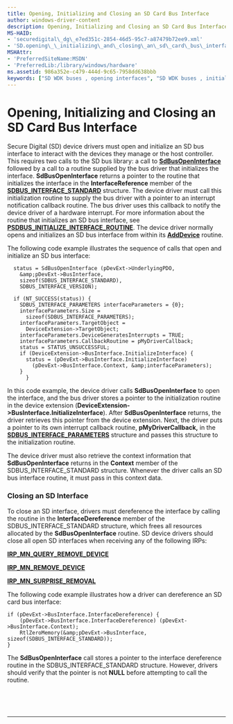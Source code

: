 ```yaml
---
title: Opening, Initializing and Closing an SD Card Bus Interface
author: windows-driver-content
description: Opening, Initializing and Closing an SD Card Bus Interface
MS-HAID:
- 'securedigital\_dg\_e7ed351c-2854-46d5-95c7-a87479b72ee9.xml'
- 'SD.opening\_\_initializing\_and\_closing\_an\_sd\_card\_bus\_interface'
MSHAttr:
- 'PreferredSiteName:MSDN'
- 'PreferredLib:/library/windows/hardware'
ms.assetid: 986a352e-c479-444d-9c65-7958dd638bbb
keywords: ["SD WDK buses , opening interfaces", "SD WDK buses , initializing interfaces", "SD WDK buses , closing interfaces", "initializing SD bus interfaces", "SdBusOpenInterface", "SDBUS_INTERFACE_STANDARD", "interfaces WDK SD bus"]
---
```


# Opening, Initializing and Closing an SD Card Bus Interface


Secure Digital (SD) device drivers must open and initialize an SD bus interface to interact with the devices they manage or the host controller. This requires two calls to the SD bus library: a call to [**SdBusOpenInterface**](https://msdn.microsoft.com/library/windows/hardware/ff537906) followed by a call to a routine supplied by the bus driver that initializes the interface. **SdBusOpenInterface** returns a pointer to the routine that initializes the interface in the **InterfaceReference** member of the [**SDBUS\_INTERFACE\_STANDARD**](https://msdn.microsoft.com/library/windows/hardware/ff537923) structure. The device driver must call this initialization routine to supply the bus driver with a pointer to an interrupt notification callback routine. The bus driver uses this callback to notify the device driver of a hardware interrupt. For more information about the routine that initializes an SD bus interface, see [**PSDBUS\_INITIALIZE\_INTERFACE\_ROUTINE**](https://msdn.microsoft.com/library/windows/hardware/ff537618). The device driver normally opens and initializes an SD bus interface from within its [**AddDevice**](https://msdn.microsoft.com/library/windows/hardware/ff540521) routine.

The following code example illustrates the sequence of calls that open and initialize an SD bus interface:

```
  status = SdBusOpenInterface (pDevExt->UnderlyingPDO,
    &amp;pDevExt->BusInterface,
    sizeof(SDBUS_INTERFACE_STANDARD),
    SDBUS_INTERFACE_VERSION);

  if (NT_SUCCESS(status)) {
    SDBUS_INTERFACE_PARAMETERS interfaceParameters = {0};
    interfaceParameters.Size = 
      sizeof(SDBUS_INTERFACE_PARAMETERS);
    interfaceParameters.TargetObject = 
      DeviceExtension->TargetObject;
    interfaceParameters.DeviceGeneratesInterrupts = TRUE;
    interfaceParameters.CallbackRoutine = pMyDriverCallback;
    status = STATUS_UNSUCCESSFUL;
    if (DeviceExtension->BusInterface.InitializeInterface) {
      status = (pDevExt->BusInterface.InitializeInterface)
        (pDevExt->BusInterface.Context, &amp;interfaceParameters);
    }
      }
```

In this code example, the device driver calls **SdBusOpenInterface** to open the interface, and the bus driver stores a pointer to the initialization routine in the device extension (**DeviceExtension-&gt;BusInterface.InitializeInterface**). After **SdBusOpenInterface** returns, the driver retrieves this pointer from the device extension. Next, the driver puts a pointer to its own interrupt callback routine, **pMyDriverCallback,** in the [**SDBUS\_INTERFACE\_PARAMETERS**](https://msdn.microsoft.com/library/windows/hardware/ff537919) structure and passes this structure to the initialization routine.

The device driver must also retrieve the context information that **SdBusOpenInterface** returns in the **Context** member of the SDBUS\_INTERFACE\_STANDARD structure. Whenever the driver calls an SD bus interface routine, it must pass in this context data.

### Closing an SD Interface

To close an SD interface, drivers must dereference the interface by calling the routine in the **InterfaceDereference** member of the SDBUS\_INTERFACE\_STANDARD structure, which frees all resources allocated by the **SdBusOpenInterface** routine. SD device drivers should close all open SD interfaces when receiving any of the following IRPs:

[**IRP\_MN\_QUERY\_REMOVE\_DEVICE**](https://msdn.microsoft.com/library/windows/hardware/ff551705)

[**IRP\_MN\_REMOVE\_DEVICE**](https://msdn.microsoft.com/library/windows/hardware/ff551738)

[**IRP\_MN\_SURPRISE\_REMOVAL**](https://msdn.microsoft.com/library/windows/hardware/ff551760)

The following code example illustrates how a driver can dereference an SD card bus interface:

```
if (pDevExt->BusInterface.InterfaceDereference) {
    (pDevExt->BusInterface.InterfaceDereference) (pDevExt->BusInterface.Context);
    RtlZeroMemory(&amp;pDevExt->BusInterface, sizeof(SDBUS_INTERFACE_STANDARD));
}
```

The **SdBusOpenInterface** call stores a pointer to the interface dereference routine in the SDBUS\_INTERFACE\_STANDARD structure. However, drivers should verify that the pointer is not **NULL** before attempting to call the routine.

 

 


--------------------


